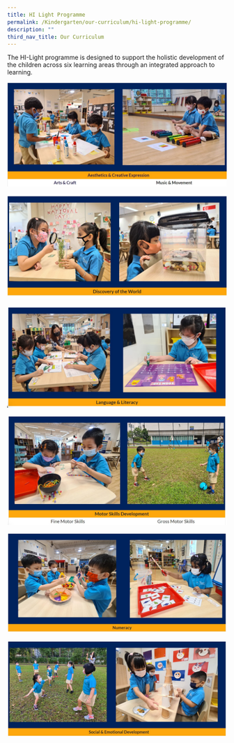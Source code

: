 ```yaml
---
title: HI Light Programme
permalink: /Kindergarten/our-curriculum/hi-light-programme/
description: ""
third_nav_title: Our Curriculum
---
```


The HI-Light programme is designed to support the holistic development of the children across six learning areas through an integrated approach to learning.

![](/images/MK/hilight%201.jpg)

![](/images/MK/hilight%202.jpg)

![](/images/MK/hilight%203.jpg)

![](/images/MK/hilight%204.jpg)

![](/images/MK/hilight%205.jpg)

![](/images/MK/hilight%206.jpg)